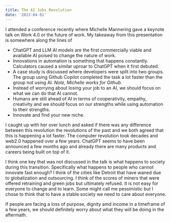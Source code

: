 ```yaml
---
title: The AI Jobs Revolution
date: '2023-04-01'
---
```


I attended a conference recently where Michelle Mannering gave a keynote talk on Work 4.0 or the future of work. My takeaway from this presentation is somewhere along the lines of 

* ChatGPT and LLM AI models are the first commercially viable and available AI poised to change the nature of work.
* Innovations in automation is something that happens constantly. Calculators caused a similar uproar to ChatGPT when it first debuted. 
* A case study is discussed where developers were split into two groups. The group using Github Copilot completed the task a lot faster than the group not using AI. *Note, Michelle works for Github.*
* Instead of worrying about losing your job to an AI, we should focus on what we can do that AI cannot. 
* Humans are still ahead of AI in terms of cooperativity, empathy, creativity and we should focus on our strengths while using automation to their strengths. 
* Innovate and find your new niche. 

I caught up with her over lunch and asked if there was any difference between this revolution the revolutions of the past and we both agreed that this is happening a lot faster. The computer revolution took decades and web2.0 happened over a few years. ChatGPT seems to have been announced a few months ago and already there are many products and careers being built on top of it. 

I think one key that was not discussed in the talk is what happens to society during this transition. Specifically what happens to people who cannot innovate fast enough? I think of the cities like Detroit that have waned due to globalization and outsourcing. I think of the scores of miners that were offered retraining and green jobs but ultimately refused. It is not easy for everyone to change and to learn. Some might call me pessimistic but I chose to think that to have a stable society we need to care about everyone. 

If people are facing a loss of purpose, dignity amd income in a timeframe of a few years, we should definitely worry about what they will be doing in the aftermath. 